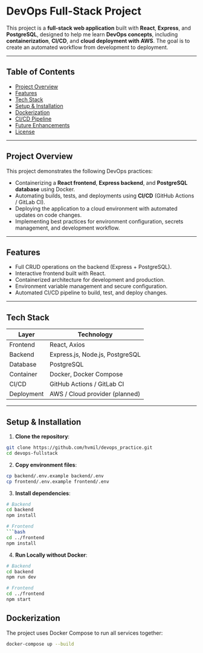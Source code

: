 # DevOps Full-Stack Project

This project is a **full-stack web application** built with **React**, **Express**, and **PostgreSQL**, designed to help me learn **DevOps concepts**, including **containerization**, **CI/CD**, and **cloud deployment with AWS**. The goal is to create an automated workflow from development to deployment.

---

## Table of Contents

- [Project Overview](#project-overview)  
- [Features](#features)  
- [Tech Stack](#tech-stack)  
- [Setup & Installation](#setup--installation)  
- [Dockerization](#dockerization)  
- [CI/CD Pipeline](#cicd-pipeline)  
- [Future Enhancements](#future-enhancements)  
- [License](#license)  

---

## Project Overview

This project demonstrates the following DevOps practices:

- Containerizing a **React frontend**, **Express backend**, and **PostgreSQL database** using Docker.  
- Automating builds, tests, and deployments using **CI/CD** (GitHub Actions / GitLab CI).  
- Deploying the application to a cloud environment with automated updates on code changes.  
- Implementing best practices for environment configuration, secrets management, and development workflow.  

---

## Features

- Full CRUD operations on the backend (Express + PostgreSQL).  
- Interactive frontend built with React.  
- Containerized architecture for development and production.  
- Environment variable management and secure configuration.  
- Automated CI/CD pipeline to build, test, and deploy changes.  

---

## Tech Stack

| Layer       | Technology         |
|------------|------------------|
| Frontend   | React, Axios      |
| Backend    | Express.js, Node.js, PostgreSQL |
| Database   | PostgreSQL        |
| Container  | Docker, Docker Compose |
| CI/CD      | GitHub Actions / GitLab CI |
| Deployment | AWS / Cloud provider (planned) |

---

## Setup & Installation

1. **Clone the repository**:

```bash
git clone https://github.com/hvmil/devops_practice.git
cd devops-fullstack
```

2. **Copy environment files**:

```bash
cp backend/.env.example backend/.env
cp frontend/.env.example frontend/.env
```

3. **Install dependencies**:

```bash
# Backend
cd backend
npm install

# Frontend
```bash
cd ../frontend
npm install
```
4. **Run Locally without Docker**:

```bash
# Backend
cd backend
npm run dev

# Frontend
cd ../frontend
npm start
```
## Dockerization
The project uses Docker Compose to run all services together:

```bash
docker-compose up --build
```